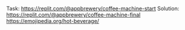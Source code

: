 Task: https://replit.com/@appbrewery/coffee-machine-start
Solution: https://replit.com/@appbrewery/coffee-machine-final
https://emojipedia.org/hot-beverage/